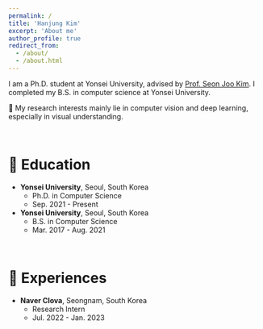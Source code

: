 ```yaml
---
permalink: /
title: 'Hanjung Kim'
excerpt: 'About me'
author_profile: true
redirect_from:
  - /about/
  - /about.html
---
```


I am a Ph.D. student at Yonsei University, advised by [Prof. Seon Joo Kim](https://sites.google.com/site/seonjookim/). I completed my B.S. in computer science at Yonsei University.

👀 My research interests mainly lie in computer vision and deep learning, especially in visual understanding.

<br/>

# 🏫 Education

- **Yonsei University**, Seoul, South Korea
  - Ph.D. in Computer Science
  - Sep. 2021 - Present
- **Yonsei University**, Seoul, South Korea
  - B.S. in Computer Science
  - Mar. 2017 - Aug. 2021

<br/>

# 🏢 Experiences
- **Naver Clova**, Seongnam, South Korea
  - Research Intern
  - Jul. 2022 - Jan. 2023

<br/>

<!-- # ✏️ Academic Activities -->
